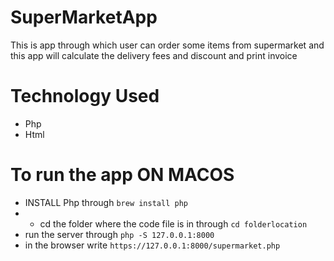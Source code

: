 # SuperMarketApp
This is app through which user can order some items from supermarket and this app will calculate the delivery fees and discount and print invoice

# Technology Used
* Php
* Html

# To run the app ON MACOS
* INSTALL Php through `brew install php`
* * cd the folder where the code file is in through `cd folderlocation`
* run the server through `php -S 127.0.0.1:8000`
* in the browser write `https://127.0.0.1:8000/supermarket.php`
